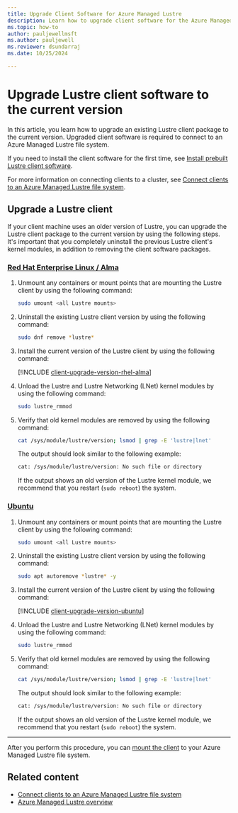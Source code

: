 ```yaml
---
title: Upgrade Client Software for Azure Managed Lustre
description: Learn how to upgrade client software for the Azure Managed Lustre file system.
ms.topic: how-to
author: pauljewellmsft
ms.author: pauljewell
ms.reviewer: dsundarraj
ms.date: 10/25/2024

---
```


# Upgrade Lustre client software to the current version

In this article, you learn how to upgrade an existing Lustre client package to the current version. Upgraded client software is required to connect to an Azure Managed Lustre file system.

If you need to install the client software for the first time, see [Install prebuilt Lustre client software](client-install.md).

For more information on connecting clients to a cluster, see [Connect clients to an Azure Managed Lustre file system](connect-clients.md).

## Upgrade a Lustre client

If your client machine uses an older version of Lustre, you can upgrade the Lustre client package to the current version by using the following steps. It's important that you completely uninstall the previous Lustre client's kernel modules, in addition to removing the client software packages.

### [Red Hat Enterprise Linux / Alma](#tab/rhel)

1. Unmount any containers or mount points that are mounting the Lustre client by using the following command:

    ```bash
    sudo umount <all Lustre mounts>
    ```

1. Uninstall the existing Lustre client version by using the following command:

    ```bash
    sudo dnf remove *lustre*
    ```

1. Install the current version of the Lustre client by using the following command:

    [!INCLUDE [client-upgrade-version-rhel-alma](./includes/client-upgrade-version-rhel-alma.md)]

1. Unload the Lustre and Lustre Networking (LNet) kernel modules by using the following command:

    ```bash
    sudo lustre_rmmod
    ```

1. Verify that old kernel modules are removed by using the following command:

    ```bash
    cat /sys/module/lustre/version; lsmod | grep -E 'lustre|lnet'
    ```

    The output should look similar to the following example:

    ```bash
    cat: /sys/module/lustre/version: No such file or directory
    ```

    If the output shows an old version of the Lustre kernel module, we recommend that you restart (`sudo reboot`) the system.

### [Ubuntu](#tab/ubuntu)

1. Unmount any containers or mount points that are mounting the Lustre client by using the following command:

    ```bash
    sudo umount <all Lustre mounts>
    ```

1. Uninstall the existing Lustre client version by using the following command:

    ```bash
    sudo apt autoremove *lustre* -y
    ```

1. Install the current version of the Lustre client by using the following command:

    [!INCLUDE [client-upgrade-version-ubuntu](./includes/client-upgrade-version-ubuntu.md)]

1. Unload the Lustre and Lustre Networking (LNet) kernel modules by using the following command:

    ```bash
    sudo lustre_rmmod
    ```

1. Verify that old kernel modules are removed by using the following command:

    ```bash
    cat /sys/module/lustre/version; lsmod | grep -E 'lustre|lnet'
    ```

    The output should look similar to the following example:

    ```bash
    cat: /sys/module/lustre/version: No such file or directory
    ```

    If the output shows an old version of the Lustre kernel module, we recommend that you restart (`sudo reboot`) the system.

---

After you perform this procedure, you can [mount the client](connect-clients.md#start-the-lustre-client-using-the-mount-command) to your Azure Managed Lustre file system.

## Related content

- [Connect clients to an Azure Managed Lustre file system](connect-clients.md)
- [Azure Managed Lustre overview](amlfs-overview.md)
